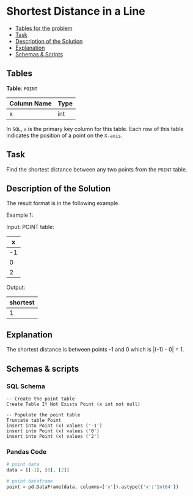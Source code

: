 # Shortest Distance in a Line

- [Tables for the problem](#tables)
- [Task](#task)
- [Description of the Solution](#description-of-the-solution)
- [Explanation](#explanation)
- [Schemas & Scripts](#schemas--scripts)

## Tables 

**Table**: `POINT`

| Column Name | Type |
|-------------|------|
| x           | int  |

In `SQL`, `x` is the primary key column for this table.
Each row of this table indicates the position of a point on the `X-axis`.

## Task

Find the shortest distance between any two points from the `POINT` table.

## Description of the Solution ##

The result format is in the following example.

Example 1:

Input: 
POINT table:

| x   |
|-----|
| -1  |
| 0   |
| 2   |

Output: 

| shortest |
|----------|
| 1        |

## Explanation ##

The shortest distance is between points -1 and 0 which is |(-1) - 0| = 1.

## Schemas & scripts

### SQL Schema

```genericsql
-- Create the point table
Create Table If Not Exists Point (x int not null)

-- Populate the point table
Truncate table Point
insert into Point (x) values ('-1')
insert into Point (x) values ('0')
insert into Point (x) values ('2')
```

### Pandas Code
```python
# point data
data = [[-1], [0], [2]]

# point dataframe
point = pd.DataFrame(data, columns=['x']).astype({'x':'Int64'})
```